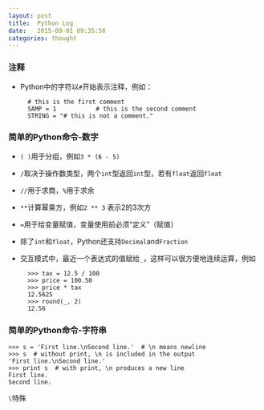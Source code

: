 ```yaml
---
layout: post
title:  Python Log
date:   2015-09-01 09:35:50
categories: thought
---
```


### 注释


- Python中的字符以` # `开始表示注释，例如：  


		# this is the first comment  
		SAMP = 1           # this is the second comment
		STRING = "# this is not a comment."

### 简单的Python命令-数字 

   
- `( )`用于分组，例如` 3 * (6 - 5) `  
- `/`取决于操作数类型，两个` int `型返回` int `型，若有` float `返回` float `  
- `//`用于求商，` % `用于求余  
- `**`计算幂乘方，例如` 2 ** 3 ` 表示2的3次方  
- `=`用于给变量赋值，变量使用前必须“定义”（赋值）  
- 除了` int `和` float `，Python还支持` Decimal `and` Fraction `  
- 交互模式中，最近一个表达式的值赋给` _ `，这样可以很方便地连续运算，例如  

	    >>> tax = 12.5 / 100
		>>> price = 100.50
		>>> price * tax
		12.5625
		>>> round(_, 2)
		12.56   


### 简单的Python命令-字符串


	>>> s = 'First line.\nSecond line.'  # \n means newline
	>>> s  # without print, \n is included in the output
	'First line.\nSecond line.'
	>>> print s  # with print, \n produces a new line
	First line.
	Second line.  

` \ `特殊

